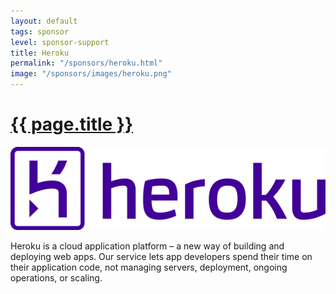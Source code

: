 ```yaml
---
layout: default
tags: sponsor
level: sponsor-support
title: Heroku
permalink: "/sponsors/heroku.html"
image: "/sponsors/images/heroku.png"
---
```


<h1 class="sponsor">
  <a href="{{page.permalink}}">{{ page.title }}</a>
</h1>

<img src="/sponsors/images/heroku.png" class="sponsor" />

Heroku is a cloud application platform – a new way of building and deploying web apps. Our service lets app developers spend their time on their application code, not managing servers, deployment, ongoing operations, or scaling.
